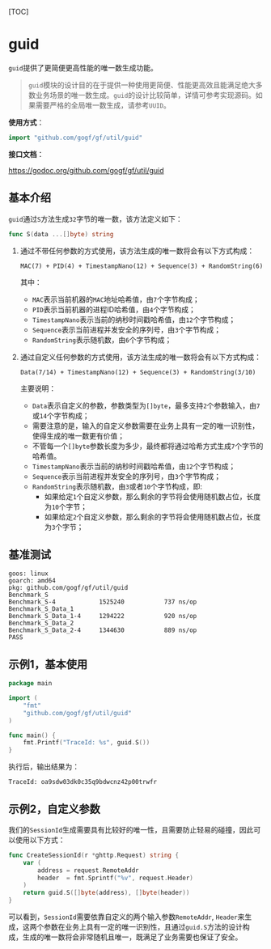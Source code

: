 [TOC]

# guid

`guid`提供了更简便更高性能的唯一数生成功能。 

> `guid`模块的设计目的在于提供一种使用更简便、性能更高效且能满足绝大多数业务场景的唯一数生成。`guid`的设计比较简单，详情可参考实现源码。如果需要严格的全局唯一数生成，请参考`UUID`。

**使用方式**：
```go
import "github.com/gogf/gf/util/guid"
```

**接口文档**： 

https://godoc.org/github.com/gogf/gf/util/guid


## 基本介绍

`guid`通过`S`方法生成`32`字节的唯一数，该方法定义如下：
```go
func S(data ...[]byte) string
```
1. 通过不带任何参数的方式使用，该方法生成的唯一数将会有以下方式构成：
    
    `MAC(7) + PID(4) + TimestampNano(12) + Sequence(3) + RandomString(6)`

    其中：
    - `MAC`表示当前机器的`MAC`地址哈希值，由`7`个字节构成；
    - `PID`表示当前机器的进程ID哈希值，由`4`个字节构成；
    - `TimestampNano`表示当前的纳秒时间戳哈希值，由`12`个字节构成；
    - `Sequence`表示当前进程并发安全的序列号，由`3`个字节构成；
    - `RandomString`表示随机数，由`6`个字节构成；
    
1. 通过自定义任何参数的方式使用，该方法生成的唯一数将会有以下方式构成：
    
    `Data(7/14) + TimestampNano(12) + Sequence(3) + RandomString(3/10)`

    主要说明：
    - `Data`表示自定义的参数，参数类型为`[]byte`，最多支持`2`个参数输入，由`7`或`14`个字节构成；
    - 需要注意的是，输入的自定义参数需要在业务上具有一定的唯一识别性，使得生成的唯一数更有价值；
    - 不管每一个`[]byte`参数长度为多少，最终都将通过哈希方式生成`7`个字节的哈希值。
    - `TimestampNano`表示当前的纳秒时间戳哈希值，由`12`个字节构成；
    - `Sequence`表示当前进程并发安全的序列号，由`3`个字节构成；
    - `RandomString`表示随机数，由`3`或者`10`个字节构成，即:
        - 如果给定`1`个自定义参数，那么剩余的字节将会使用随机数占位，长度为`10`个字节；
        - 如果给定`2`个自定义参数，那么剩余的字节将会使用随机数占位，长度为`3`个字节；

## 基准测试
```
goos: linux
goarch: amd64
pkg: github.com/gogf/gf/util/guid
Benchmark_S
Benchmark_S-4          	 1525240	       737 ns/op
Benchmark_S_Data_1
Benchmark_S_Data_1-4   	 1294222	       920 ns/op
Benchmark_S_Data_2
Benchmark_S_Data_2-4   	 1344630	       889 ns/op
PASS
```

## 示例1，基本使用
```go
package main

import (
	"fmt"
	"github.com/gogf/gf/util/guid"
)

func main() {
	fmt.Printf("TraceId: %s", guid.S())
}
```
执行后，输出结果为：
```
TraceId: oa9sdw03dk0c35q9bdwcnz42p00trwfr
```

## 示例2，自定义参数

我们的`SessionId`生成需要具有比较好的唯一性，且需要防止轻易的碰撞，因此可以使用以下方式：
```go
func CreateSessionId(r *ghttp.Request) string {
    var (
        address = request.RemoteAddr
        header  = fmt.Sprintf("%v", request.Header)
    )
    return guid.S([]byte(address), []byte(header))
}
```
可以看到，`SessionId`需要依靠自定义的两个输入参数`RemoteAddr`, `Header`来生成，这两个参数在业务上具有一定的唯一识别性，且通过`guid.S`方法的设计构成，生成的唯一数将会非常随机且唯一，既满足了业务需要也保证了安全。






